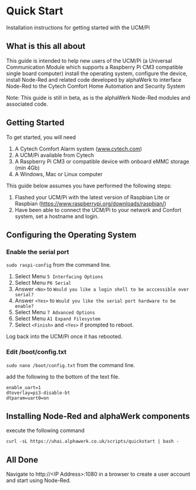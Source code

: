 # Quick Start
Installation instructions for getting started with the UCM/Pi

## What is this all about

This guide is intended to help new users of the UCM/Pi (a Universal Communication Module which supports a Raspberry Pi CM3 compatible single board computer) install the operating system, configure the device, install Node-Red and related code developed by alphaWerk to interface Node-Red to the Cytech Comfort Home Automation and Security System

Note: This guide is still in beta, as is the alphaWerk Node-Red modules and associated code.

## Getting Started

To get started, you will need

1. A Cytech Comfort Alarm system (www.cytech.com)  
2. A UCM/Pi available from Cytech
3. A Raspberry Pi CM3 or compatible device with onboard eMMC storage (min 4Gb)
4. A Windows, Mac or Linux computer

This guide below assumes you have performed the following steps:

1.  Flashed your UCM/Pi with the latest version of Raspbian Lite or Raspbian (https://www.raspberrypi.org/downloads/raspbian/)
2.  Have been able to connect the UCM/Pi to your network and Confort system, set a hostname and login.

## Configuring the Operating System

### Enable the serial port 

`sudo raspi-config` from the command line.

1. Select Menu `5 Interfacing Options`
2. Select Menu `P6 Serial`
3. Answer `<No>` to `Would you like a login shell to be acccessible over serial?`
4. Answer `<Yes>` to `Would you like the serial port hardware to be enable?`
5. Select Menu `7 Advanced Options`
6. Select Menu `A1 Expand Filesystem`
5. Select `<Finish>` and `<Yes>` if prompted to reboot. 

Log back into the UCM/Pi once it has rebooted.

### Edit /boot/config.txt

`sudo nano /boot/config.txt` from the command line.

add the following to the bottom of the text file.

```
enable_uart=1
dtoverlay=pi3-disable-bt
dtparam=uart0=on
```

## Installing Node-Red and alphaWerk components

execute the following command

```
curl -sL https://uhai.alphawerk.co.uk/scripts/quickstart | bash -
```

## All Done

Navigate to http://\<IP Address\>:1080 in a browser to create a user account and start using Node-Red.
